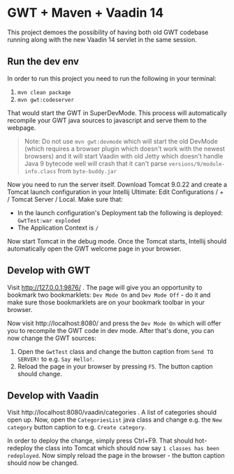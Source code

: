 # GWT + Maven + Vaadin 14

This project demoes the possibility of having both old
GWT codebase running along with the new Vaadin 14 servlet
in the same session.

## Run the dev env
 
In order to run this project you need to run the following in your terminal: 

1. `mvn clean package`
2. `mvn gwt:codeserver`

That would start the GWT in SuperDevMode. This process will
automatically recompile your GWT java sources to javascript and serve them to
the webpage.

> Note: Do not use `mvn gwt:devmode` which will start the old DevMode
 (which requires a browser plugin which doesn't work with the newest browsers)
and it will start Vaadin with old Jetty which doesn't handle Java 9 bytecode well
will crash that it can't parse `versions/9/module-info.class` from `byte-buddy.jar`

Now you need to run the server itself. Download Tomcat 9.0.22
and create a Tomcat launch configuration in your Intellij Ultimate:
Edit Configurations / + / Tomcat Server / Local. Make sure that:

* In the launch configuration's Deployment tab the following is deployed:
`GwtTest:war exploded`
* The Application Context is `/`

Now start Tomcat in the debug mode. Once the Tomcat starts,
Intellij should automatically open the GWT welcome page in your browser.

## Develop with GWT

Visit http://127.0.0.1:9876/ . The page will give you an opportunity
to bookmark two bookmarklets: `Dev Mode On` and `Dev Mode Off` - do it
and make sure those bookmarklets are on your bookmark toolbar in your browser.

Now visit http://localhost:8080/ and press the `Dev Mode On` which will offer you
to recompile the GWT code in dev mode. After that's done, you can now change the
GWT sources:

1. Open the `GwtTest` class and change the button caption from `Send TO SERVER!` to e.g.
  `Say Hello!`.
2. Reload the page in your browser by pressing `F5`. The button caption should change.

## Develop with Vaadin

Visit http://localhost:8080/vaadin/categories . A list of categories should open up.
Now, open the `CategoriesList` java class and change e.g.
the `New category` button caption to e.g. `Create category`.

In order to deploy the change, simply press Ctrl+F9. That should hot-redeploy
the class into Tomcat which should now say `1 classes has been redeployed`.
Now simply reload the page in the browser - the button caption should now be changed.

